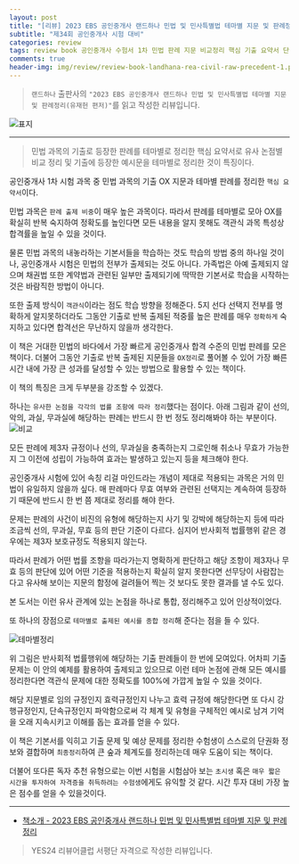 ```yaml
---  
layout: post  
title: "[리뷰] 2023 EBS 공인중개사 랜드하나 민법 및 민사특별법 테마별 지문 및 판례정리"  
subtitle: "제34회 공인중개사 시험 대비"  
categories: review  
tags: review book 공인중개사 수험서 1차 민법 판례 지문 비교정리 핵심 기출 요약서 단권화 단기간 고득점 적중률    
comments: true  
header-img: img/review/review-book-landhana-rea-civil-raw-precedent-1.png
---  
```

  
> `랜드하나` 출판사의 `"2023 EBS 공인중개사 랜드하나 민법 및 민사특별법 테마별 지문 및 판례정리(유재헌 편저)"`를 읽고 작성한 리뷰입니다.  

![표지](https://theorydb.github.io/assets/img/review/review-book-landhana-rea-civil-raw-precedent-1.png)  

---

> 민법 과목의 기출로 등장한 판례를 테마별로 정리한 핵심 요약서로 유사 논점별 비교 정리 및 기출에 등장한 예시문을 테마별로 정리한 것이 특징이다.

공인중개사 1차 시험 과목 중 민법 과목의 기출 OX 지문과 테마별 판례를 정리한 `핵심 요약서`이다.

민법 과목은 `판례 출제 비중`이 매우 높은 과목이다. 따라서 판례를 테마별로 모아 OX를 확실히 반복 숙지하여 정확도를 높인다면 모든 내용을 알지 못해도 객관식 과목 특성상 합격률을 높일 수 있을 것이다. 

물론 민법 과목의 내놓라하는 기본서들을 학습하는 것도 학습의 방법 중의 하나일 것이나, 공인중개사 시험은 민법의 전부가 출제되는 것도 아니다. 가족법은 아예 출제되지 않으며 채권법 또한 계약법과 관련된 일부만 출제되기에 딱딱한 기본서로 학습을 시작하는 것은 바람직한 방법이 아니다. 

또한 출제 방식이 `객관식`이라는 점도 학습 방향을 정해준다. 5지 선다 선택지 전부를 명확하게 알지못하더라도 그동안 기출로 반복 출제된 적중률 높은 판례를 매우 `정확하게` 숙지하고 있다면 합격선은 무난하지 않을까 생각한다.

이 책은 거대한 민법의 바다에서 가장 빠르게 공인중개사 합격 수준의 민법 판례를 모은 책이다. 더불어 그동안 기출로 반복 출제된 지문들을 `OX정리`로 풀어볼 수 있어 가장 빠른 시간 내에 가장 큰 성과를 달성할 수 있는 방법으로 활용할 수 있는 책이다.

이 책의 특징은 크게 두부분을 강조할 수 있겠다.

하나는 `유사한 논점을 각각의 법률 조항에 따라 정리`했다는 점이다. 아래 그림과 같이 선의, 악의, 과실, 무과실에 해당하는 판례는 반드시 한 번 정도 정리해봐야 하는 부분이다.
![비교](https://theorydb.github.io/assets/img/review/review-book-landhana-rea-civil-raw-precedent-2.png)  

모든 판례에 제3자 규정이나 선의, 무과실을 충족하는지 그로인해 취소나 무효가 가능한지 그 이전에 성립이 가능하여 효과는 발생하고 있는지 등을 체크해야 한다. 

공인중개사 시험에 있어 속칭 리걸 마인드라는 개념이 제대로 적용되는 과목은 거의 민법이 유일하지 않을까 싶다. 매 판례마다 무효 여부와 관련된 선택지는 계속하여 등장하기 때문에 반드시 한 번 쯤 제대로 정리를 해야 한다.

문제는 판례의 사건이 비진의 유형에 해당하는지 사기 및 강박에 해당하는지 등에 따라 조금씩 선의, 무과실, 무효 등의 판단 기준이 다르다. 심지어 반사회적 법률행위 같은 경우에는 제3자 보호규정도 적용되지 않는다.

따라서 판례가 어떤 법률 조항을 따라가는지 명확하게 판단하고 해당 조항이 제3자나 무효 등의 판단에 있어 어떤 기준을 적용하는지 확실히 알지 못한다면 선무당이 사람잡는다고 유사해 보이는 지문의 함정에 걸려들어 찍는 것 보다도 못한 결과를 낼 수도 있다. 

본 도서는 이런 유사 관계에 있는 논점을 하나로 통합, 정리해주고 있어 인상적이었다. 

또 하나의 장점으로 `테마별로 출제된 예시를 종합 정리`해 준다는 점을 들 수 있다. 

![테마별정리](https://theorydb.github.io/assets/img/review/review-book-landhana-rea-civil-raw-precedent-3.png)  

위 그림은 반사회적 법률행위에 해당하는 기출 판례들이 한 번에 모여있다. 어차피 기출 문제는 이 안의 예제를 활용하여 출제되고 있으므로 이런 테마 논점에 관해 모든 예시를 정리한다면 객관식 문제에 대한 정확도를 100%에 가깝게 높일 수 있을 것이다.

해당 지문별로 임의 규정인지 효력규정인지 나누고 효력 규정에 해당한다면 또 다시 강행규정인지, 단속규정인지 파악함으로써 각 체계 및 유형을 구체적인 예시로 남겨 기억을 오래 지속시키고 이해를 돕는 효과를 얻을 수 있다. 

이 책은 기본서를 익히고 기출 문제 및 예상 문제를 정리한 수험생이 스스로의 단권화 정보와 결합하며 `최종정리`하여 큰 숲과 체계도를 정리하는데 매우 도움이 되는 책이다.

더불어 또다른 독자 추천 유형으로는 이번 시험을 시험삼아 보는 `초시생` 혹은 `매우 짧은 시간을 투자하여 자격증을 취득하려는 수험생`에게도 유익할 것 같다. 시간 투자 대비 가장 높은 점수를 얻을 수 있을것이다.

---

* [책소개 - 2023 EBS 공인중개사 랜드하나 민법 및 민사특별법 테마별 지문 및 판례정리](https://www.yes24.com/Product/Goods/119619042)

> YES24 리뷰어클럽 서평단 자격으로 작성한 리뷰입니다.